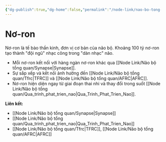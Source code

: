 ```yaml
---
{"dg-publish":true,"dg-home":false,"permalink":"/node-link/nao-bo-tong-quan/noron/","dgPassFrontmatter":true,"noteIcon":"","created":"2025-01-01T22:47:22.329+07:00","updated":"2025-01-01T22:49:27.439+07:00"}
---
```


# Nơ-ron

Nơ-ron là tế bào thần kinh, đơn vị cơ bản của não bộ. Khoảng 100 tỷ nơ-ron tạo thành "đội ngũ" nhạc công trong "dàn nhạc" não.

- Mỗi nơ-ron kết nối với hàng ngàn nơ-ron khác qua [[Node Link/Não bộ tổng quan/Synapse\|Synapse]].
- Sự sắp xếp và kết nối ảnh hưởng đến [[Node Link/Não bộ tổng quan/Tfrc\|TFRC]] và [[Node Link/Não bộ tổng quan/AFRC\|AFRC]].
- Nơ-ron hiện diện ngay từ giai đoạn thai nhi và thay đổi trong suốt [[Node Link/Não bộ tổng quan/Qua_trinh_phat_trien_nao\|Qua_Trinh_Phat_Trien_Nao]].

**Liên kết:**
- [[Node Link/Não bộ tổng quan/Synapse\|Synapse]]
- [[Node Link/Não bộ tổng quan/Qua_trinh_phat_trien_nao\|Qua_Trinh_Phat_Trien_Nao]]
- [[Node Link/Não bộ tổng quan/Tfrc\|TFRC]], [[Node Link/Não bộ tổng quan/AFRC\|AFRC]]